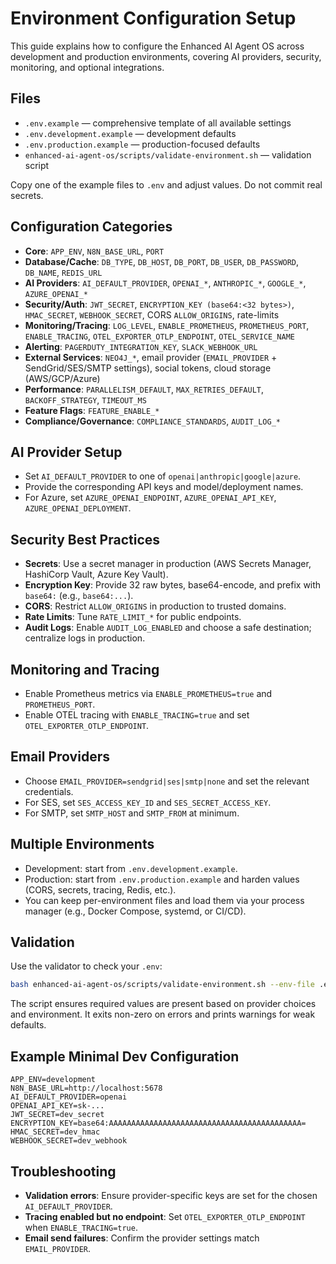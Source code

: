 # Environment Configuration Setup

This guide explains how to configure the Enhanced AI Agent OS across development and production environments, covering AI providers, security, monitoring, and optional integrations.

## Files
- `.env.example` — comprehensive template of all available settings
- `.env.development.example` — development defaults
- `.env.production.example` — production-focused defaults
- `enhanced-ai-agent-os/scripts/validate-environment.sh` — validation script

Copy one of the example files to `.env` and adjust values. Do not commit real secrets.

## Configuration Categories
- **Core**: `APP_ENV`, `N8N_BASE_URL`, `PORT`
- **Database/Cache**: `DB_TYPE`, `DB_HOST`, `DB_PORT`, `DB_USER`, `DB_PASSWORD`, `DB_NAME`, `REDIS_URL`
- **AI Providers**: `AI_DEFAULT_PROVIDER`, `OPENAI_*`, `ANTHROPIC_*`, `GOOGLE_*`, `AZURE_OPENAI_*`
- **Security/Auth**: `JWT_SECRET`, `ENCRYPTION_KEY (base64:<32 bytes>)`, `HMAC_SECRET`, `WEBHOOK_SECRET`, CORS `ALLOW_ORIGINS`, rate-limits
- **Monitoring/Tracing**: `LOG_LEVEL`, `ENABLE_PROMETHEUS`, `PROMETHEUS_PORT`, `ENABLE_TRACING`, `OTEL_EXPORTER_OTLP_ENDPOINT`, `OTEL_SERVICE_NAME`
- **Alerting**: `PAGERDUTY_INTEGRATION_KEY`, `SLACK_WEBHOOK_URL`
- **External Services**: `NEO4J_*`, email provider (`EMAIL_PROVIDER` + SendGrid/SES/SMTP settings), social tokens, cloud storage (AWS/GCP/Azure)
- **Performance**: `PARALLELISM_DEFAULT`, `MAX_RETRIES_DEFAULT`, `BACKOFF_STRATEGY`, `TIMEOUT_MS`
- **Feature Flags**: `FEATURE_ENABLE_*`
- **Compliance/Governance**: `COMPLIANCE_STANDARDS`, `AUDIT_LOG_*`

## AI Provider Setup
- Set `AI_DEFAULT_PROVIDER` to one of `openai|anthropic|google|azure`.
- Provide the corresponding API keys and model/deployment names.
- For Azure, set `AZURE_OPENAI_ENDPOINT`, `AZURE_OPENAI_API_KEY`, `AZURE_OPENAI_DEPLOYMENT`.

## Security Best Practices
- **Secrets**: Use a secret manager in production (AWS Secrets Manager, HashiCorp Vault, Azure Key Vault).
- **Encryption Key**: Provide 32 raw bytes, base64-encode, and prefix with `base64:` (e.g., `base64:...`).
- **CORS**: Restrict `ALLOW_ORIGINS` in production to trusted domains.
- **Rate Limits**: Tune `RATE_LIMIT_*` for public endpoints.
- **Audit Logs**: Enable `AUDIT_LOG_ENABLED` and choose a safe destination; centralize logs in production.

## Monitoring and Tracing
- Enable Prometheus metrics via `ENABLE_PROMETHEUS=true` and `PROMETHEUS_PORT`.
- Enable OTEL tracing with `ENABLE_TRACING=true` and set `OTEL_EXPORTER_OTLP_ENDPOINT`.

## Email Providers
- Choose `EMAIL_PROVIDER=sendgrid|ses|smtp|none` and set the relevant credentials.
- For SES, set `SES_ACCESS_KEY_ID` and `SES_SECRET_ACCESS_KEY`.
- For SMTP, set `SMTP_HOST` and `SMTP_FROM` at minimum.

## Multiple Environments
- Development: start from `.env.development.example`.
- Production: start from `.env.production.example` and harden values (CORS, secrets, tracing, Redis, etc.).
- You can keep per-environment files and load them via your process manager (e.g., Docker Compose, systemd, or CI/CD).

## Validation
Use the validator to check your `.env`:

```bash
bash enhanced-ai-agent-os/scripts/validate-environment.sh --env-file .env
```

The script ensures required values are present based on provider choices and environment. It exits non-zero on errors and prints warnings for weak defaults.

## Example Minimal Dev Configuration
```
APP_ENV=development
N8N_BASE_URL=http://localhost:5678
AI_DEFAULT_PROVIDER=openai
OPENAI_API_KEY=sk-...
JWT_SECRET=dev_secret
ENCRYPTION_KEY=base64:AAAAAAAAAAAAAAAAAAAAAAAAAAAAAAAAAAAAAAAAAAA=
HMAC_SECRET=dev_hmac
WEBHOOK_SECRET=dev_webhook
```

## Troubleshooting
- **Validation errors**: Ensure provider-specific keys are set for the chosen `AI_DEFAULT_PROVIDER`.
- **Tracing enabled but no endpoint**: Set `OTEL_EXPORTER_OTLP_ENDPOINT` when `ENABLE_TRACING=true`.
- **Email send failures**: Confirm the provider settings match `EMAIL_PROVIDER`.
